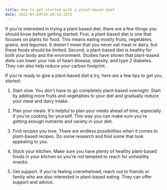 ```yaml
---
title: How to get started with a plant-based diet
date: 2022-07-03T19:20:14.247Z
---
```


If you're interested in trying a plant-based diet, there are a few things you should know before getting started. First, a plant-based diet is one that focuses on plants for food. This means eating mostly fruits, vegetables, grains, and legumes. It doesn't mean that you never eat meat or dairy, but these foods should be limited. Second, a plant-based diet is healthy for both your body and the environment. Studies have shown that plant-based diets can lower your risk of heart disease, obesity, and type 2 diabetes. They can also help reduce your carbon footprint.

If you're ready to give a plant-based diet a try, here are a few tips to get you started:

1. Start slow. You don't have to go completely plant-based overnight. Start by adding more fruits and vegetables to your diet and gradually reduce your meat and dairy intake.

2. Plan your meals. It's helpful to plan your meals ahead of time, especially if you're cooking for yourself. This way you can make sure you're getting enough nutrients and variety in your diet.

3. Find recipes you love. There are endless possibilities when it comes to plant-based recipes. Do some research and find some that look appealing to you.

4. Stock your kitchen. Make sure you have plenty of healthy plant-based foods in your kitchen so you're not tempted to reach for unhealthy snacks.

5. Get support. If you're feeling overwhelmed, reach out to friends or family who are also interested in plant-based eating. They can offer support and advice.
